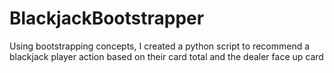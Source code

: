 # BlackjackBootstrapper
Using bootstrapping concepts, I created a python script to recommend a blackjack player action based on their card total and the dealer face up card
